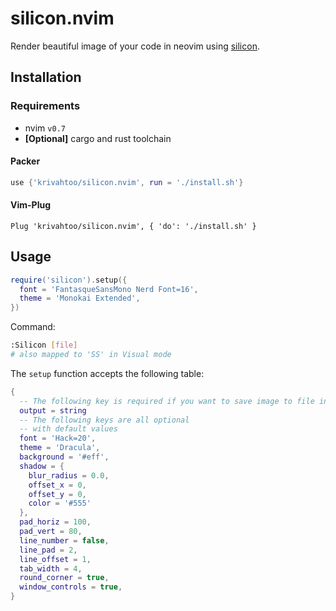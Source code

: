 # silicon.nvim

Render beautiful image of your code in neovim using [silicon](https://github.com/Aloxaf/silicon).

## Installation

### Requirements

- nvim `v0.7`
- **[Optional]** cargo and rust toolchain

#### Packer

```lua
use {'krivahtoo/silicon.nvim', run = './install.sh'}
```

#### Vim-Plug

```vim
Plug 'krivahtoo/silicon.nvim', { 'do': './install.sh' }
```

## Usage

```lua
require('silicon').setup({
  font = 'FantasqueSansMono Nerd Font=16',
  theme = 'Monokai Extended',
})
```

Command:

```bash
:Silicon [file]
# also mapped to 'SS' in Visual mode
```


The `setup` function accepts the following table:

```lua
{
  -- The following key is required if you want to save image to file instead of clipboard
  output = string
  -- The following keys are all optional
  -- with default values
  font = 'Hack=20',
  theme = 'Dracula',
  background = '#eff',
  shadow = {
    blur_radius = 0.0,
    offset_x = 0,
    offset_y = 0,
    color = '#555'
  },
  pad_horiz = 100,
  pad_vert = 80,
  line_number = false,
  line_pad = 2,
  line_offset = 1,
  tab_width = 4,
  round_corner = true,
  window_controls = true,
}
```

